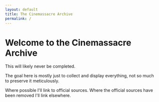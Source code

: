 ```yaml
---
layout: default
title: The Cinemassacre Archive
permalink: /
---
```


# Welcome to the Cinemassacre Archive

This will likely never be completed.

The goal here is mostly just to collect and display everything, not so much to preserve it meticulously.

Where possible I'll link to official sources. Where the official sources have been removed I'll link elsewhere.
